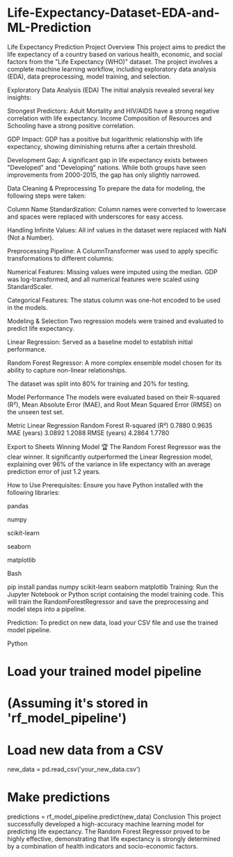 # Life-Expectancy-Dataset-EDA-and-ML-Prediction


Life Expectancy Prediction Project
Overview
This project aims to predict the life expectancy of a country based on various health, economic, and social factors from the "Life Expectancy (WHO)" dataset. The project involves a complete machine learning workflow, including exploratory data analysis (EDA), data preprocessing, model training, and selection.

Exploratory Data Analysis (EDA)
The initial analysis revealed several key insights:

Strongest Predictors: Adult Mortality and HIV/AIDS have a strong negative correlation with life expectancy. Income Composition of Resources and Schooling have a strong positive correlation.

GDP Impact: GDP has a positive but logarithmic relationship with life expectancy, showing diminishing returns after a certain threshold.

Development Gap: A significant gap in life expectancy exists between "Developed" and "Developing" nations. While both groups have seen improvements from 2000-2015, the gap has only slightly narrowed.

Data Cleaning & Preprocessing
To prepare the data for modeling, the following steps were taken:

Column Name Standardization: Column names were converted to lowercase and spaces were replaced with underscores for easy access.

Handling Infinite Values: All inf values in the dataset were replaced with NaN (Not a Number).

Preprocessing Pipeline: A ColumnTransformer was used to apply specific transformations to different columns:

Numerical Features: Missing values were imputed using the median. GDP was log-transformed, and all numerical features were scaled using StandardScaler.

Categorical Features: The status column was one-hot encoded to be used in the models.

Modeling & Selection
Two regression models were trained and evaluated to predict life expectancy.

Linear Regression: Served as a baseline model to establish initial performance.

Random Forest Regressor: A more complex ensemble model chosen for its ability to capture non-linear relationships.

The dataset was split into 80% for training and 20% for testing.

Model Performance
The models were evaluated based on their R-squared (R²), Mean Absolute Error (MAE), and Root Mean Squared Error (RMSE) on the unseen test set.

Metric	Linear Regression	Random Forest
R-squared (R²)	0.7880	0.9635
MAE (years)	3.0892	1.2088
RMSE (years)	4.2864	1.7780

Export to Sheets
Winning Model 🏆
The Random Forest Regressor was the clear winner. It significantly outperformed the Linear Regression model, explaining over 96% of the variance in life expectancy with an average prediction error of just 1.2 years.

How to Use
Prerequisites: Ensure you have Python installed with the following libraries:

pandas

numpy

scikit-learn

seaborn

matplotlib

Bash

pip install pandas numpy scikit-learn seaborn matplotlib
Training: Run the Jupyter Notebook or Python script containing the model training code. This will train the RandomForestRegressor and save the preprocessing and model steps into a pipeline.

Prediction: To predict on new data, load your CSV file and use the trained model pipeline.

Python

# Load your trained model pipeline
# (Assuming it's stored in 'rf_model_pipeline')

# Load new data from a CSV
new_data = pd.read_csv('your_new_data.csv')

# Make predictions
predictions = rf_model_pipeline.predict(new_data)
Conclusion
This project successfully developed a high-accuracy machine learning model for predicting life expectancy. The Random Forest Regressor proved to be highly effective, demonstrating that life expectancy is strongly determined by a combination of health indicators and socio-economic factors.
